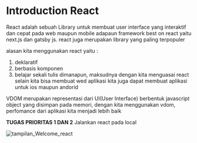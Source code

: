 **<h1>Introduction React</h1>**

React adalah sebuah Library untuk membuat user interface yang interaktif dan cepat pada web maupun mobile
adapaun framework best on react yaitu next.js dan gatsby js. react juga merupakan library yang paling terpopuler

alasan kita menggunakan react yaitu :
1. deklaratif
2. berbasis komponen
3. belajar sekali tulis dimanapun, maksudnya dengan kita menguasai react selain kita bisa membuat wed aplikasi kita juga dapat membuat aplikasi untuk ios maupun andorid

VDOM merupakan representasi dari UI(User Interface) berbentuk javascript object yang disimpan pada memori, dengan kita menggunakan vdom, perfomance dari aplikasi kita menjadi lebih baik


**TUGAS PRIORITAS 1 DAN 2**
Jalankan react pada local

![tampilan_Welcome_react](https://github.com/julydsp/React_July-Dwi-Saputra/blob/feat/introduction_React/11_introduction_React/screenshot/Screenshot%20(408).png?row=true)